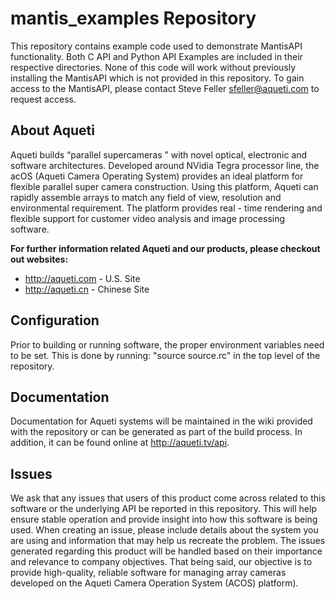 # mantis_examples Repository
This repository contains example code used to demonstrate MantisAPI functionality. Both C API and Python API Examples are included in their respective directories. None of this code will work without previously installing the MantisAPI which is not provided in this repository. To gain access to the MantisAPI, please contact Steve Feller <sfeller@aqueti.com> to request access.

## About Aqueti
Aqueti builds “parallel supercameras ” with novel optical, electronic and software architectures. Developed around NVidia Tegra processor line, the acOS (Aqueti Camera Operating System) provides an ideal platform for flexible parallel super camera construction. Using this platform, Aqueti can rapidly assemble arrays to match any field of view, resolution and environmental requirement. The platform provides real - time rendering  and flexible support for customer video analysis and image processing software. 

**For further information related Aqueti and our products, please checkout out websites:**
* http://aqueti.com - U.S. Site
* http://aqueti.cn  - Chinese Site

## Configuration
Prior to building or running software, the proper environment variables need to be set. This is done by running:
"source source.rc" in the top level of the repository.

## Documentation
Documentation for Aqueti systems will be maintained in the wiki provided with the repository or can be generated as part of the build process. In addition, it can be found online at http://aqueti.tv/api. 

## Issues
We ask that any issues that users of this product come across related to this software or the underlying API be reported in this repository. This will help ensure stable operation and provide insight into how this software is being used. When creating an issue, please include details about the system you are using and information that may help us recreate the problem.  The issues generated regarding this product will be handled based on their importance and relevance to company objectives. That being said, our objective is to provide high-quality, reliable software for managing array cameras developed on the Aqueti Camera Operation System (ACOS) platform).

